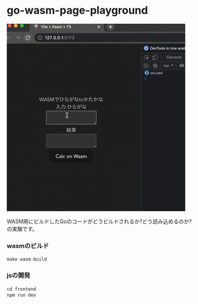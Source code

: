 # go-wasm-page-playground

![gif](doc/demo.gif)

WASM用にビルドしたGoのコードがどうビルドされるか?どう読み込めるのか?の実験です。<br/>

### wasmのビルド
```
make wasm-build
```

### jsの開発
```
cd frontend
npm run dev
```
